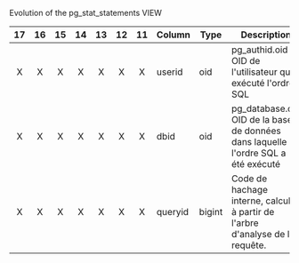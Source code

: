 Evolution of the pg_stat_statements VIEW 

| 17 | 16 | 15 | 14 | 13 | 12 | 11 | Column | Type | Description |
|:----:|:----:|:----:|:----:|:----:|:----:|:----:|--------|-----------|-----------|
| X | X | X | X | X | X | X | userid | oid | pg_authid.oid OID de l'utilisateur qui a exécuté l'ordre SQL |
| X | X | X | X | X | X | X | dbid | oid | pg_database.oid OID de la base de données dans laquelle l'ordre SQL a été exécuté |
| X | X | X | X | X | X | X | queryid | bigint | Code de hachage interne, calculé à partir de l'arbre d'analyse de la requête. |
